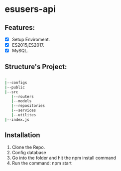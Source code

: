 # esusers-api

## Features:
- [x] Setup Enviroment.
- [x] ES2015,ES2017.
- [x] MySQL.

## Structure's Project:
```bash
.
|--configs
|--public
|--src
   |--routers
   |--models
   |--repositories
   |--services
   |--utilites
|--index.js
```

## Installation
1. Clone the Repo.
2. Config database
3. Go into the folder and hit the npm install command
4. Run the command: npm start